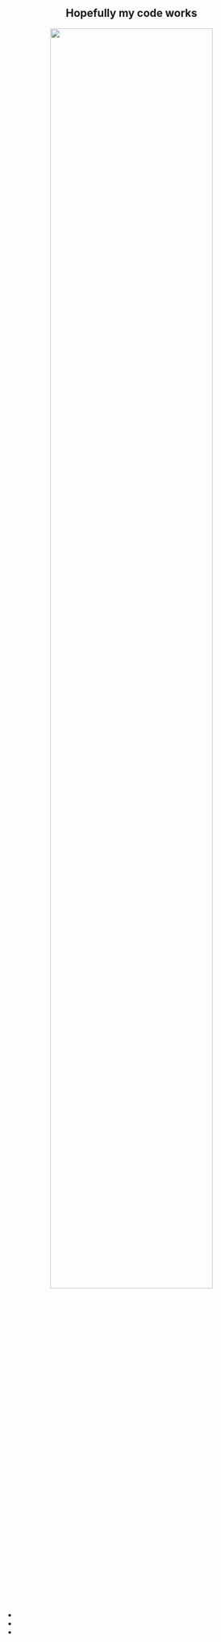 <div align="center">
          <h2>Hopefully my code works</h2>
          <img width="80%" src="https://media.giphy.com/media/RbDKaczqWovIugyJmW/giphy.gif">
</div>

<ul list-style="none">
          <li><a href="https://www.facebook.com" text-decoration="none"><i class="fa-brands fa-facebook"></i></a></li>
          <li><a href="https://www.twitter.com" text-decoration="none"><i class="fa-brands fa-facebook"></i></a></li>
          <li><a href="https://www.discord.com" text-decoration="none"><i class="fa-brands fa-facebook"></i></a></li>
</ul>












<body>
         <script src="https://kit.fontawesome.com/1b1f7e3399.js" crossorigin="anonymous"></script>
</body>
